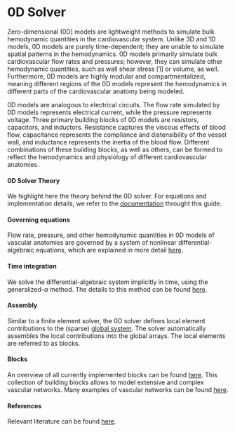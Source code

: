 # 0D Solver

Zero-dimensional (0D) models are lightweight methods to simulate bulk hemodynamic quantities in the cardiovascular system. Unlike 3D and 1D models, 0D models are purely time-dependent; they are unable to simulate spatial patterns in the hemodynamics. 0D models primarily simulate bulk cardiovascular flow rates and pressures; however, they can simulate other hemodynamic quantities, such as wall shear stress [1] or volume, as well. Furthermore, 0D models are highly modular and compartmentalized, meaning different regions of the 0D models represent the hemodynamics in different parts of the cardiovascular anatomy being modeled.

0D models are analogous to electrical circuits. The flow rate simulated by 0D models represents electrical current, while the pressure represents voltage. Three primary building blocks of 0D models are resistors, capacitors, and inductors. Resistance captures the viscous effects of blood flow, capacitance represents the compliance and distensibility of the vessel wall, and inductance represents the inertia of the blood flow. Different combinations of these building blocks, as well as others, can be formed to reflect the hemodynamics and physiology of different cardiovascular anatomies.

#### 0D Solver Theory
We highlight here the theory behind the 0D solver. For equations and implementation details, we refer to the [documentation](https://simvascular.github.io/svZeroDSolver/index.html) throught this guide.

#### Governing equations
Flow rate, pressure, and other hemodynamic quantities in 0D models of vascular anatomies are governed by a system of nonlinear differential-algebraic equations, which are explained in more detail [here](https://simvascular.github.io/svZeroDSolver/class_sparse_system.html#details).

#### Time integration
We solve the differential-algebraic system implicitly in time, using the generalized-$\alpha$ method. The details to this method can be found [here](https://simvascular.github.io/svZeroDSolver/class_integrator.html#details).

#### Assembly
Similar to a finite element solver, the 0D solver defines local element contributions to the (sparse) [global system](https://simvascular.github.io/svZeroDSolver/class_sparse_system.html#details). The solver automatically assembles the local contributions into the global arrays. The local elements are referred to as blocks.

#### Blocks
An overview of all currently implemented blocks can be found [here](https://simvascular.github.io/svZeroDSolver/class_block.html). This collection of building blocks allows to model extensive and complex vascular networks. Many examples of vascular networks can be found [here](https://github.com/simvascular/svZeroDSolver/tree/master/tests/cases).
<!-- Todo: write and add link to Doxygen guide on adding new blocks here-->

#### References
Relevant literature can be found [here](https://simvascular.github.io/svZeroDSolver/citelist.html).
